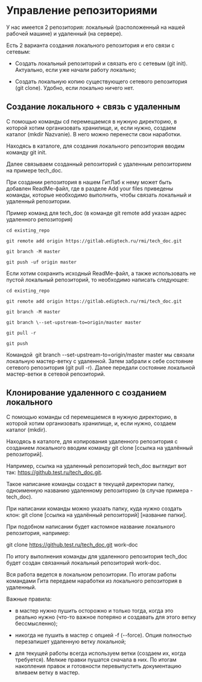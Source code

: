 # Управление репозиториями 

У нас имеется 2 репозитория: локальный (расположенный на нашей рабочей
машине) и удаленный (на сервере).

Есть 2 варианта создания локального репозитория и его связи с сетевым:

-   Создать локальный репозиторий и связать его с сетевым (git init).
    Актуально, если уже начали работу локально;

-   Создать локальную копию существующего сетевого репозитория (git
    clone). Удобно, если локально ничего нет.

## Создание локального + связь с удаленным 

С помощью команды cd перемещаемся в нужную директорию, в которой хотим
организовать хранилище, и, если нужно, создаем каталог (mkdir Nazvanie). В него
можно перенести свои наработки.

Находясь в каталоге, для создания локального репозитория вводим команду
git init.

Далее связываем созданный репозиторий с удаленным репозиторием на
примере tech_doc.

При создании репозитория в нашем ГитЛаб к нему может быть добавлен
ReadMe-файл, где в разделе Add your files приведены команды, которые
необходимо выполнить, чтобы связать локальный и удаленный репозитории.

Пример команд для tech_doc (в команде git remote add указан адрес
удаленного репозитория)

```cd existing_repo```

```git remote add origin https://gitlab.edigtech.ru/rmi/tech_doc.git```

```git branch -M master```

```git push -uf origin master```

Если хотим сохранить исходный ReadMe-файл, а также использовать не
пустой локальный репозиторий, то необходимо написать следующее:

```cd existing_repo```

```git remote add origin https://gitlab.edigtech.ru/rmi/tech_doc.git```

```git branch -M master```

```git branch \--set-upstream-to=origin/master master```

```git pull -r```

```git push```

Командой  git branch \--set-upstream-to=origin/master master мы связали
локальную мастер-ветку с удаленной. Затем забрали к себе состояние
сетевого репозитория (git pull -r). Далее передали состояние локальной
мастер-ветки в сетевой репозиторий.

## Клонирование удаленного с созданием локального

С помощью команды cd перемещаемся в нужную директорию, в которой хотим
организовать хранилище, и, если нужно, создаем каталог (mkdir).

Находясь в каталоге, для копирования удаленного репозитория с созданием
локального вводим команду git clone [ссылка на удалённый репозиторий].

Например, ссылка на удаленный репозиторий tech_doc выглядит вот
так: <https://github.test.ru/tech_doc.git>.

Такое написание команды создаст в текущей директории папку, одноименную
названию удаленному репозиторию (в случае примера -  tech_doc).

При написании команды можно указать папку, куда нужно создать клон: git
clone [ссылка на удалённый репозиторий] [название папки].

При подобном написании будет кастомное название локального репозитория,
например:

git clone https://github.test.ru/tech_doc.git work-doc

По итогу выполнения команды для удаленного репозитория tech_doc будет
создан связанный локальный репозиторий work-doc.

Вся работа ведется в локальном репозитории. По итогам работы командами
Гита передаем наработки из локального репозитория в удаленный.

Важные правила:

-   в мастер нужно пушить осторожно и только тогда, когда это реально
    нужно (что-то важное потеряно и создавать для этого ветку
    бессмысленно);

-   никогда не пушить в мастер с опцией -f (--force). Опция полностью
    перезапишет удаленную ветку локальной;

-   для текущей работы всегда используем ветки (создаем их, когда
    требуется). Мелкие правки пушатся сначала в них. По итогам
    накопления правок и готовности перевыпустить документацию вливаем
    ветку в мастер.

